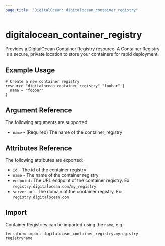 ```yaml
---
page_title: "DigitalOcean: digitalocean_container_registry"
---
```


# digitalocean\_container_registry

Provides a DigitalOcean Container Registry resource. A Container Registry is
a secure, private location to store your containers for rapid deployment. 

## Example Usage

```hcl
# Create a new container registry
resource "digitalocean_container_registry" "foobar" {
  name = "foobar"
}
```

## Argument Reference

The following arguments are supported:

* `name` - (Required) The name of the container_registry

## Attributes Reference

The following attributes are exported:

* `id` - The id of the container registry
* `name` - The name of the container registry
* `endpoint`: The URL endpoint of the container registry. Ex: `registry.digitalocean.com/my_registry`
* `server_url`: The domain of the container registry. Ex: `registry.digitalocean.com`


## Import

Container Registries can be imported using the `name`, e.g.

```
terraform import digitalocean_container_registry.myregistry registryname
```
